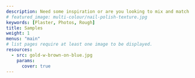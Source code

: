 ```yaml
---
description: Need some inspiration or are you looking to mix and match some colours with textures?
# featured_image: multi-colour/nail-polish-texture.jpg
keywords: [Plaster, Photos, Rough]
title: Samples
weight: 1
menus: "main"
# list pages require at least one image to be displayed.
resources:
  - src: gold-w-brown-on-blue.jpg
    params:
      cover: true
---
```

